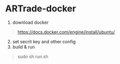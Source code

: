 # ARTrade-docker
1. download docker
> https://docs.docker.com/engine/install/ubuntu/
2. set secrit key and other config
3. build & run
> sudo sh run.sh